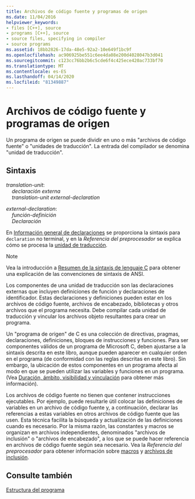 ```yaml
---
title: Archivos de código fuente y programas de origen
ms.date: 11/04/2016
helpviewer_keywords:
- files [C++], source
- programs [C++], source
- source files, specifying in compiler
- source programs
ms.assetid: 18bb2826-17da-48e5-92a2-10e649f1bc9f
ms.openlocfilehash: ac906925be551c6ee4da08e200d4028047b3d041
ms.sourcegitcommit: c123cc76bb2b6c5cde6f4c425ece420ac733bf70
ms.translationtype: MT
ms.contentlocale: es-ES
ms.lasthandoff: 04/14/2020
ms.locfileid: "81349887"
---
```

# <a name="source-files-and-source-programs"></a>Archivos de código fuente y programas de origen

Un programa de origen se puede dividir en uno o más "archivos de código fuente" o "unidades de traducción". La entrada del compilador se denomina "unidad de traducción".

## <a name="syntax"></a>Sintaxis

*translation-unit*:<br/>
&nbsp;&nbsp;&nbsp;&nbsp;*declaración externa* <br/>
&nbsp;&nbsp;&nbsp;&nbsp;*translation-unit* *external-declaration*

*external-declaration*:<br/>
&nbsp;&nbsp;&nbsp;&nbsp;*función-definición*<br/>
&nbsp;&nbsp;&nbsp;&nbsp;*Declaración*

En [Información general de declaraciones](../c-language/overview-of-declarations.md) se proporciona la sintaxis para `declaration` no terminal, y en la *Referencia del preprocesador* se explica cómo se procesa la [unidad de traducción](../preprocessor/phases-of-translation.md).

> [!NOTE]
> Vea la introducción a [Resumen de la sintaxis de lenguaje C](../c-language/c-language-syntax-summary.md) para obtener una explicación de las convenciones de sintaxis de ANSI.

Los componentes de una unidad de traducción son las declaraciones externas que incluyen definiciones de función y declaraciones de identificador. Estas declaraciones y definiciones pueden estar en los archivos de código fuente, archivos de encabezado, bibliotecas y otros archivos que el programa necesita. Debe compilar cada unidad de traducción y vincular los archivos objeto resultantes para crear un programa.

Un "programa de origen" de C es una colección de directivas, pragmas, declaraciones, definiciones, bloques de instrucciones y funciones. Para ser componentes válidos de un programa de Microsoft C, deben ajustarse a la sintaxis descrita en este libro, aunque pueden aparecer en cualquier orden en el programa (de conformidad con las reglas descritas en este libro). Sin embargo, la ubicación de estos componentes en un programa afecta al modo en que se pueden utilizar las variables y funciones en un programa. (Vea [Duración, ámbito, visibilidad y vinculación](../c-language/lifetime-scope-visibility-and-linkage.md) para obtener más información).

Los archivos de código fuente no tienen que contener instrucciones ejecutables. Por ejemplo, puede resultarle útil colocar las definiciones de variables en un archivo de código fuente y, a continuación, declarar las referencias a estas variables en otros archivos de código fuente que las usen. Esta técnica facilita la búsqueda y actualización de las definiciones cuando es necesario. Por la misma razón, las constantes y macros se organizan en archivos independientes, denominados "archivos de inclusión" o "archivos de encabezado", a los que se puede hacer referencia en archivos de código fuente según sea necesario. Vea la *Referencia del preprocesador* para obtener información sobre [macros](../preprocessor/macros-c-cpp.md) y [archivos de inclusión](../preprocessor/hash-include-directive-c-cpp.md).

## <a name="see-also"></a>Consulte también

[Estructura del programa](../c-language/program-structure.md)
